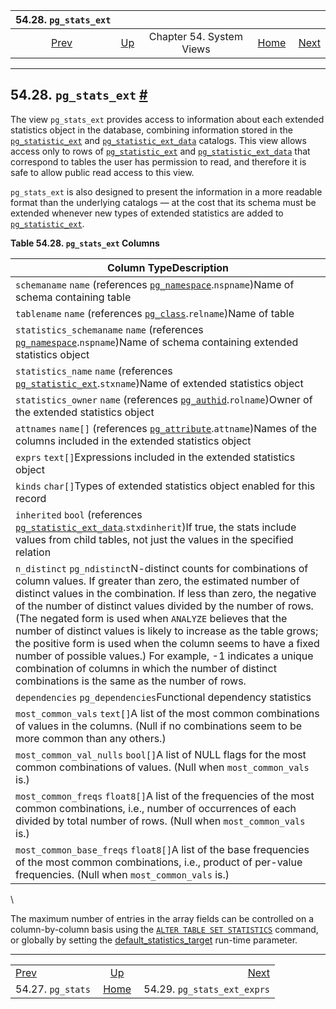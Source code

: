 <!--?xml version="1.0" encoding="UTF-8" standalone="no"?-->

|             54.28. `pg_stats_ext`             |                                             |                          |                                                       |                                                                   |
| :-------------------------------------------: | :------------------------------------------ | :----------------------: | ----------------------------------------------------: | ----------------------------------------------------------------: |
| [Prev](view-pg-stats.html "54.27. pg_stats")  | [Up](views.html "Chapter 54. System Views") | Chapter 54. System Views | [Home](index.html "PostgreSQL 17devel Documentation") |  [Next](view-pg-stats-ext-exprs.html "54.29. pg_stats_ext_exprs") |

***

## 54.28. `pg_stats_ext` [#](#VIEW-PG-STATS-EXT)



The view `pg_stats_ext` provides access to information about each extended statistics object in the database, combining information stored in the [`pg_statistic_ext`](catalog-pg-statistic-ext.html "53.52. pg_statistic_ext") and [`pg_statistic_ext_data`](catalog-pg-statistic-ext-data.html "53.53. pg_statistic_ext_data") catalogs. This view allows access only to rows of [`pg_statistic_ext`](catalog-pg-statistic-ext.html "53.52. pg_statistic_ext") and [`pg_statistic_ext_data`](catalog-pg-statistic-ext-data.html "53.53. pg_statistic_ext_data") that correspond to tables the user has permission to read, and therefore it is safe to allow public read access to this view.

`pg_stats_ext` is also designed to present the information in a more readable format than the underlying catalogs — at the cost that its schema must be extended whenever new types of extended statistics are added to [`pg_statistic_ext`](catalog-pg-statistic-ext.html "53.52. pg_statistic_ext").

**Table 54.28. `pg_stats_ext` Columns**

| Column TypeDescription                                                                                                                                                                                                                                                                                                                                                                                                                                                                                                                                                                                                                 |
| -------------------------------------------------------------------------------------------------------------------------------------------------------------------------------------------------------------------------------------------------------------------------------------------------------------------------------------------------------------------------------------------------------------------------------------------------------------------------------------------------------------------------------------------------------------------------------------------------------------------------------------- |
| `schemaname` `name` (references [`pg_namespace`](catalog-pg-namespace.html "53.32. pg_namespace").`nspname`)Name of schema containing table                                                                                                                                                                                                                                                                                                                                                                                                                                                                                            |
| `tablename` `name` (references [`pg_class`](catalog-pg-class.html "53.11. pg_class").`relname`)Name of table                                                                                                                                                                                                                                                                                                                                                                                                                                                                                                                           |
| `statistics_schemaname` `name` (references [`pg_namespace`](catalog-pg-namespace.html "53.32. pg_namespace").`nspname`)Name of schema containing extended statistics object                                                                                                                                                                                                                                                                                                                                                                                                                                                            |
| `statistics_name` `name` (references [`pg_statistic_ext`](catalog-pg-statistic-ext.html "53.52. pg_statistic_ext").`stxname`)Name of extended statistics object                                                                                                                                                                                                                                                                                                                                                                                                                                                                        |
| `statistics_owner` `name` (references [`pg_authid`](catalog-pg-authid.html "53.8. pg_authid").`rolname`)Owner of the extended statistics object                                                                                                                                                                                                                                                                                                                                                                                                                                                                                        |
| `attnames` `name[]` (references [`pg_attribute`](catalog-pg-attribute.html "53.7. pg_attribute").`attname`)Names of the columns included in the extended statistics object                                                                                                                                                                                                                                                                                                                                                                                                                                                             |
| `exprs` `text[]`Expressions included in the extended statistics object                                                                                                                                                                                                                                                                                                                                                                                                                                                                                                                                                                 |
| `kinds` `char[]`Types of extended statistics object enabled for this record                                                                                                                                                                                                                                                                                                                                                                                                                                                                                                                                                            |
| `inherited` `bool` (references [`pg_statistic_ext_data`](catalog-pg-statistic-ext-data.html "53.53. pg_statistic_ext_data").`stxdinherit`)If true, the stats include values from child tables, not just the values in the specified relation                                                                                                                                                                                                                                                                                                                                                                                           |
| `n_distinct` `pg_ndistinct`N-distinct counts for combinations of column values. If greater than zero, the estimated number of distinct values in the combination. If less than zero, the negative of the number of distinct values divided by the number of rows. (The negated form is used when `ANALYZE` believes that the number of distinct values is likely to increase as the table grows; the positive form is used when the column seems to have a fixed number of possible values.) For example, -1 indicates a unique combination of columns in which the number of distinct combinations is the same as the number of rows. |
| `dependencies` `pg_dependencies`Functional dependency statistics                                                                                                                                                                                                                                                                                                                                                                                                                                                                                                                                                                       |
| `most_common_vals` `text[]`A list of the most common combinations of values in the columns. (Null if no combinations seem to be more common than any others.)                                                                                                                                                                                                                                                                                                                                                                                                                                                                          |
| `most_common_val_nulls` `bool[]`A list of NULL flags for the most common combinations of values. (Null when `most_common_vals` is.)                                                                                                                                                                                                                                                                                                                                                                                                                                                                                                    |
| `most_common_freqs` `float8[]`A list of the frequencies of the most common combinations, i.e., number of occurrences of each divided by total number of rows. (Null when `most_common_vals` is.)                                                                                                                                                                                                                                                                                                                                                                                                                                       |
| `most_common_base_freqs` `float8[]`A list of the base frequencies of the most common combinations, i.e., product of per-value frequencies. (Null when `most_common_vals` is.)                                                                                                                                                                                                                                                                                                                                                                                                                                                          |

\


The maximum number of entries in the array fields can be controlled on a column-by-column basis using the [`ALTER TABLE SET STATISTICS`](sql-altertable.html "ALTER TABLE") command, or globally by setting the [default\_statistics\_target](runtime-config-query.html#GUC-DEFAULT-STATISTICS-TARGET) run-time parameter.

***

|                                               |                                                       |                                                                   |
| :-------------------------------------------- | :---------------------------------------------------: | ----------------------------------------------------------------: |
| [Prev](view-pg-stats.html "54.27. pg_stats")  |      [Up](views.html "Chapter 54. System Views")      |  [Next](view-pg-stats-ext-exprs.html "54.29. pg_stats_ext_exprs") |
| 54.27. `pg_stats`                             | [Home](index.html "PostgreSQL 17devel Documentation") |                                       54.29. `pg_stats_ext_exprs` |
